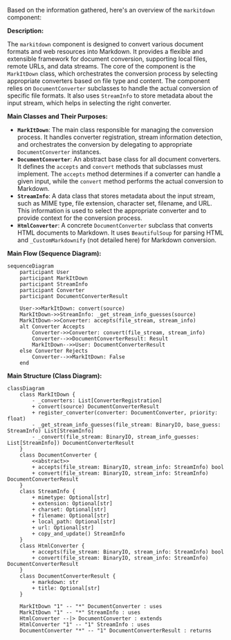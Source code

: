 Based on the information gathered, here's an overview of the `markitdown` component:

**Description:**

The `markitdown` component is designed to convert various document formats and web resources into Markdown. It provides a flexible and extensible framework for document conversion, supporting local files, remote URLs, and data streams. The core of the component is the `MarkItDown` class, which orchestrates the conversion process by selecting appropriate converters based on file type and content. The component relies on `DocumentConverter` subclasses to handle the actual conversion of specific file formats. It also uses `StreamInfo` to store metadata about the input stream, which helps in selecting the right converter.

**Main Classes and Their Purposes:**

*   **`MarkItDown`**: The main class responsible for managing the conversion process. It handles converter registration, stream information detection, and orchestrates the conversion by delegating to appropriate `DocumentConverter` instances.
*   **`DocumentConverter`**: An abstract base class for all document converters. It defines the `accepts` and `convert` methods that subclasses must implement. The `accepts` method determines if a converter can handle a given input, while the `convert` method performs the actual conversion to Markdown.
*   **`StreamInfo`**: A data class that stores metadata about the input stream, such as MIME type, file extension, character set, filename, and URL. This information is used to select the appropriate converter and to provide context for the conversion process.
*   **`HtmlConverter`**: A concrete `DocumentConverter` subclass that converts HTML documents to Markdown. It uses `BeautifulSoup` for parsing HTML and `_CustomMarkdownify` (not detailed here) for Markdown conversion.

**Main Flow (Sequence Diagram):**

```mermaid
sequenceDiagram
    participant User
    participant MarkItDown
    participant StreamInfo
    participant Converter
    participant DocumentConverterResult

    User->>MarkItDown: convert(source)
    MarkItDown->>StreamInfo: _get_stream_info_guesses(source)
    MarkItDown->>Converter: accepts(file_stream, stream_info)
    alt Converter Accepts
        Converter->>Converter: convert(file_stream, stream_info)
        Converter-->>DocumentConverterResult: Result
        MarkItDown-->>User: DocumentConverterResult
    else Converter Rejects
        Converter-->>MarkItDown: False
    end
```

**Main Structure (Class Diagram):**

```mermaid
classDiagram
    class MarkItDown {
        - _converters: List[ConverterRegistration]
        + convert(source) DocumentConverterResult
        + register_converter(converter: DocumentConverter, priority: float)
        - _get_stream_info_guesses(file_stream: BinaryIO, base_guess: StreamInfo) List[StreamInfo]
        - _convert(file_stream: BinaryIO, stream_info_guesses: List[StreamInfo]) DocumentConverterResult
    }
    class DocumentConverter {
        <<abstract>>
        + accepts(file_stream: BinaryIO, stream_info: StreamInfo) bool
        + convert(file_stream: BinaryIO, stream_info: StreamInfo) DocumentConverterResult
    }
    class StreamInfo {
        + mimetype: Optional[str]
        + extension: Optional[str]
        + charset: Optional[str]
        + filename: Optional[str]
        + local_path: Optional[str]
        + url: Optional[str]
        + copy_and_update() StreamInfo
    }
    class HtmlConverter {
        + accepts(file_stream: BinaryIO, stream_info: StreamInfo) bool
        + convert(file_stream: BinaryIO, stream_info: StreamInfo) DocumentConverterResult
    }
    class DocumentConverterResult {
        + markdown: str
        + title: Optional[str]
    }

    MarkItDown "1" -- "*" DocumentConverter : uses
    MarkItDown "1" -- "*" StreamInfo : uses
    HtmlConverter --|> DocumentConverter : extends
    HtmlConverter "1" -- "1" StreamInfo : uses
    DocumentConverter "*" -- "1" DocumentConverterResult : returns
```
